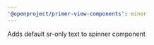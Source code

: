 ```yaml
---
'@openproject/primer-view-components': minor
---
```


Adds default sr-only text to spinner component
